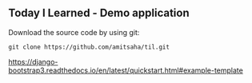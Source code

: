 ## Today I Learned - Demo application


Download the source code by using git:

```
git clone https://github.com/amitsaha/til.git
```

https://django-bootstrap3.readthedocs.io/en/latest/quickstart.html#example-template
